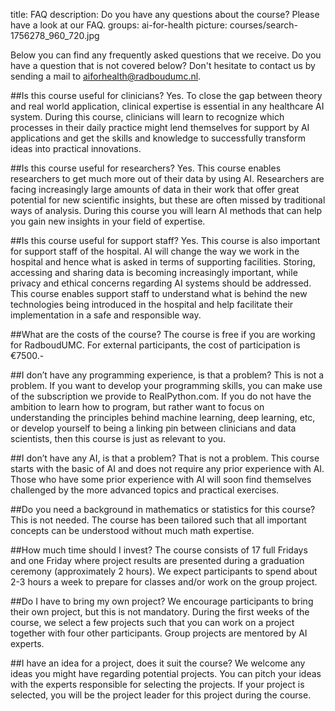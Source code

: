 title: FAQ
description: Do you have any questions about the course? Please have a look at our FAQ.
groups: ai-for-health
picture: courses/search-1756278_960_720.jpg

Below you can find any frequently asked questions that we receive. Do you have a question that is not covered below? Don't hesitate to contact us by sending a mail to aiforhealth@radboudumc.nl.


##Is this course useful for clinicians?
Yes. To close the gap between theory and real world application, clinical expertise is essential in any healthcare AI system. During this course, clinicians will learn to recognize which processes in their daily practice might lend themselves for support by AI applications and get the skills and knowledge to successfully transform ideas into practical innovations.

##Is this course useful for researchers?
Yes. This course enables researchers to get much more out of their data by using AI. Researchers are facing increasingly large amounts of data in their work that offer great potential for new scientific insights, but these are often missed by traditional ways of analysis. During this course you will learn AI methods that can help you gain new insights in your field of expertise.

##Is this course useful for support staff?
Yes. This course is also important for support staff of the hospital. AI will change the way we work in the hospital and hence what is asked in terms of supporting facilities. Storing, accessing and sharing data is becoming increasingly important, while privacy and ethical concerns regarding AI systems should be addressed. This course enables support staff to understand what is behind the new technologies being introduced in the hospital and help facilitate their implementation in a safe and responsible way.

##What are the costs of the course?
The course is free if you are working for RadboudUMC. For external participants, the cost of participation is €7500.-

##I don’t have any programming experience, is that a problem?
This is not a problem. If you want to develop your programming skills, you can make use of the subscription we provide to RealPython.com. If you do not have the ambition to learn how to program, but rather want to focus on understanding the principles behind machine learning, deep learning, etc, or develop yourself to being a linking pin between clinicians and data scientists, then this course is just as relevant to you.

##I don’t have any AI, is that a problem?
That is not a problem. This course starts with the basic of AI and does not require any prior experience with AI. Those who have some prior experience with AI will soon find themselves challenged by the more advanced topics and practical exercises.

##Do you need a background in mathematics or statistics for this course?
This is not needed. The course has been tailored such that all important concepts can be understood without much math expertise. 

##How much time should I invest? 
The course consists of 17 full Fridays and one Friday where project results are presented during a graduation ceremony (approximately 2 hours). We expect participants to spend about 2-3 hours a week to prepare for classes and/or work on the group project.

##Do I have to bring my own project?
We encourage participants to bring their own project, but this is not mandatory. During the first weeks of the course, we select a few projects such that you can work on a project together with four other participants. Group projects are mentored by AI experts.

##I have an idea for a project, does it suit the course?
We welcome any ideas you might have regarding potential projects. You can pitch your ideas with the experts responsible for selecting the projects. If your project is selected, you will be the project leader for this project during the course.  



